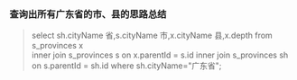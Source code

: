 
### 查询出所有广东省的市、县的思路总结
 
> select sh.cityName 省,s.cityName 市,x.cityName 县,x.depth from s_provinces x <br/>
>	inner join s_provinces s on x.parentId = s.id
>	inner join s_provinces sh on s.parentId = sh.id
>	where sh.cityName="广东省";
